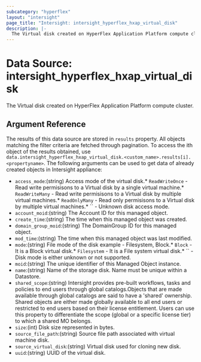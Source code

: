 ```yaml
---
subcategory: "hyperflex"
layout: "intersight"
page_title: "Intersight: intersight_hyperflex_hxap_virtual_disk"
description: |-
  The Virtual disk created on HyperFlex Application Platform compute cluster.
---
```


# Data Source: intersight_hyperflex_hxap_virtual_disk
The Virtual disk created on HyperFlex Application Platform compute cluster.
## Argument Reference
The results of this data source are stored in `results` property.
All objects matching the filter criteria are fetched through pagination.
To access the ith object of the results obtained, use `data.intersight_hyperflex_hxap_virtual_disk.<custom_name>.results[i].<propertyname>`.
The following arguments can be used to get data of already created objects in Intersight appliance:
* `access_mode`:(string) Access mode of the virtual disk.* `ReadWriteOnce` - Read write permisisons to a Virtual disk by a single virtual machine.* `ReadWriteMany` - Read write permisisons to a Virtual disk by multiple virtual machines.* `ReadOnlyMany` - Read only permisisons to a Virtual disk by multiple virtual machines.* `` - Unknown disk access mode. 
* `account_moid`:(string) The Account ID for this managed object. 
* `create_time`:(string) The time when this managed object was created. 
* `domain_group_moid`:(string) The DomainGroup ID for this managed object. 
* `mod_time`:(string) The time when this managed object was last modified. 
* `mode`:(string) File mode of the disk  example - Filesystem, Block.* `Block` - It is a Block virtual disk.* `Filesystem` - It is a File system virtual disk.* `` - Disk mode is either unknown or not supported. 
* `moid`:(string) The unique identifier of this Managed Object instance. 
* `name`:(string) Name of the storage disk. Name must be unique within a Datastore. 
* `shared_scope`:(string) Intersight provides pre-built workflows, tasks and policies to end users through global catalogs.Objects that are made available through global catalogs are said to have a 'shared' ownership. Shared objects are either made globally available to all end users or restricted to end users based on their license entitlement. Users can use this property to differentiate the scope (global or a specific license tier) to which a shared MO belongs. 
* `size`:(int) Disk size represented in bytes. 
* `source_file_path`:(string) Source file path associated with virtual machine disk. 
* `source_virtual_disk`:(string) Virtual disk used for cloning new disk. 
* `uuid`:(string) UUID of the virtual disk. 
 